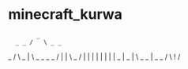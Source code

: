 # minecraft_kurwa

            _
      _ _ /   \ _ _
  _ /               \ _
|   \ _ _       _ _ /   |
|         \ _ /         |
|           |           |
|           |           |
| _         |         _ |
    \ _ _   |   _ _ /
          \ ! /

